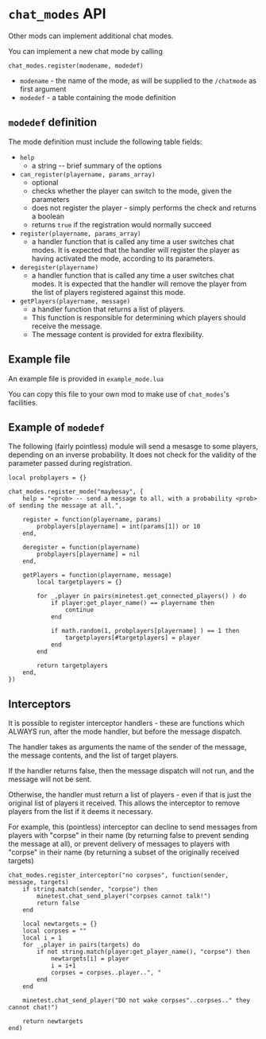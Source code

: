 # `chat_modes` API

Other mods can implement additional chat modes.

You can implement a new chat mode by calling

	chat_modes.register(modename, modedef)

* `modename` - the name of the mode, as will be supplied to the `/chatmode` as first argument
* `modedef` - a table containing the mode definition

## `modedef` definition

The mode definition must include the following table fields:

* `help`
	* a string -- brief summary of the options
* `can_register(playername, params_array)`
	* optional
	* checks whether the player can switch to the mode, given the parameters
	* does not register the player - simply performs the check and returns a boolean
	* returns `true` if the registration would normally succeed
* `register(playername, params_array)`
	* a handler function that is called any time a user switches chat modes. It is expected that the handler will register the player as having activated the mode, according to its parameters.
* `deregister(playername)`
	* a handler function that is called any time a user switches chat modes. It is expected that the handler will remove the player from the list of players registered against this mode.
* `getPlayers(playername, message)`
	* a handler function that returns a list of players.
	* This function is responsible for determining which players should receive the message.
	* The message content is provided for extra flexibility.

## Example file

An example file is provided in `example_mode.lua`

You can copy this file to your own mod to make use of `chat_modes`'s facilities.

## Example of `modedef`

The following (fairly pointless) module will send a mesasge to some players, depending on an inverse probability. It does not check for the validity of the parameter passed during registration.

	local probplayers = {}

	chat_modes.register_mode("maybesay", {
		help = "<prob> -- send a message to all, with a probability <prob> of sending the message at all.",

		register = function(playername, params)
			probplayers[playername] = int(params[1]) or 10
		end,

		deregister = function(playername)
			probplayers[playername] = nil
		end,

		getPlayers = function(playername, message)
			local targetplayers = {}

			for _,player in pairs(minetest.get_connected_players() ) do
				if player:get_player_name() == playername then
					continue
				end

				if math.random(1, probplayers[playername] ) == 1 then
					targetplayers[#targetplayers] = player
				end
			end

			return targetplayers
		end,
	})


## Interceptors

It is possible to register interceptor handlers - these are functions which ALWAYS run, after the mode handler, but before the message dispatch.

The handler takes as arguments the name of the sender of the message, the message contents, and the list of target players.

If the handler returns false, then the message dispatch will not run, and the message will not be sent.

Otherwise, the handler must return a list of players - even if that is just the original list of players it received. This allows the interceptor to remove players from the list if it deems it necessary.

For example, this (pointless) interceptor can decline to send messages from players with "corpse" in their name (by returning false to prevent sending the message at all), or prevent delivery of messages to players with "corpse" in their name (by returning a subset of the originally received targets)

	chat_modes.register_interceptor("no corpses", function(sender, message, targets)
		if string.match(sender, "corpse") then
			minetest.chat_send_player("corpses cannot talk!")
			return false
		end

		local newtargets = {}
		local corpses = ""
		local i = 1
		for _,player in pairs(targets) do
			if not string.match(player:get_player_name(), "corpse") then
				newtargets[i] = player
				i = i+1
				corpses = corpses..player..", "
			end
		end

		minetest.chat_send_player("DO not wake corpses"..corpses.." they cannot chat!")

		return newtargets
	end)
